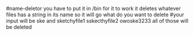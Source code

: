 #name-deletor you have to put it in /bin for it to work
it deletes whatever files has a string in its name so it will go
what do you want to delete #your input will be ske
and 
sketchyfile1
sskecthyfile2
owoske3233
all of those will be deleted
